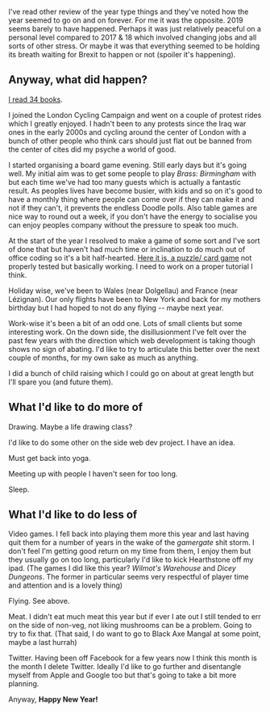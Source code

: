I've read other review of the year type things and they've noted how the year seemed to go on and on forever. For me it was the opposite. 2019 seems barely to have happened. Perhaps it was just relatively peaceful on a personal level compared to 2017 & 18 which involved changing jobs and all sorts of other stress. Or maybe it was that everything seemed to be holding its breath waiting for Brexit to happen or not (spoiler it's happening).

## Anyway, what did happen?

<a href="https://www.toffeemilkshake.co.uk/books/">I read 34 books</a>.

I joined the London Cycling Campaign and went on a couple of protest rides which I greatly enjoyed. I hadn't been to any protests since the Iraq war ones in the early 2000s and cycling around the center of London with a bunch of other people who think cars should just flat out be banned from the center of cites did my psyche a world of good.

I started organising a board game evening. Still early days but it's going well. My initial aim was to get some people to play _Brass: Birmingham_ with but each time we've had too many guests which is actually a fantastic result. As peoples lives have become busier, with kids and so on it's good to have a monthly thing where people can come over if they can make it and not if they can't, it prevents the endless Doodle polls. Also table games are nice way to round out a week, if you don't have the energy to socialise you can enjoy peoples company without the pressure to speak too much.

At the start of the year I resolved to make a game of some sort and I've sort of done that but haven't had much time or inclination to do much out of office coding so it's a bit half-hearted. <a href="https://www.toffeemilkshake.co.uk/puzzle-poker/">Here it is, a puzzle/ card game</a> not properly tested but basically working. I need to work on a proper tutorial I think.

Holiday wise, we've been to Wales (near Dolgellau) and France (near Lézignan). Our only flights have been to New York and back for my mothers birthday but I had hoped to not do any flying -- maybe next year.

Work-wise it's been a bit of an odd one. Lots of small clients but some interesting work. On the down side, the disillusionment I've felt over the past few years with the direction which web development is taking though shows no sign of abating. I'd like to try to articulate this better over the next couple of months, for my own sake as much as anything.

I did a bunch of child raising which I could go on about at great length but I'll spare you (and future them).

## What I'd like to do more of

Drawing. Maybe a life drawing class?

I'd like to do some other on the side web dev project. I have an idea.

Must get back into yoga.

Meeting up with people I haven't seen for too long.

Sleep.

## What I'd like to do less of 

Video games. I fell back into playing them more this year and last having quit them for a number of years in the wake of the _gamergate_ shit storm. I don't feel I'm getting good return on my time from them, I enjoy them but they usually go on too long, particularly I'd like to kick Hearthstone off my ipad. (The games I did like this year? _Wilmot's Warehouse_ and _Dicey Dungeons_. The former in particular seems very respectful of player time and attention and is a lovely thing)

Flying. See above.

Meat. I didn't eat much meat this year but if ever I ate out I still tended to err on the side of non-veg, not liking mushrooms can be a problem. Going to try to fix that. (That said, I do want to go to Black Axe Mangal at some point, maybe a last hurrah)

Twitter. Having been off Facebook for a few years now I think this month is the month I delete Twitter. Ideally I'd like to go further and disentangle myself from Apple and Google too but that's going to take a bit more planning.

Anyway, __Happy New Year!__